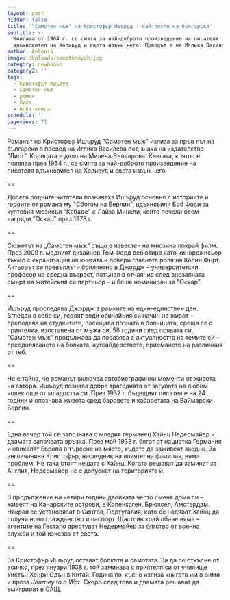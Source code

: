 ```yaml
---
layout: post
hidden: false
title: '"Самотен мъж" на Кристофър Ишъруд - най-после на български'
subtitle: >-
  Книгата от 1964 г. се смята за най-доброто произведение на писателя
  вдъхновител на Холивуд и света извън него. Прводът е на Иглика Василева
author: Antonia
image: /Uploads/samotenmyzh.jpg
category: newbooks
category2: ''
tags:
  - Кристофът Ишъруд
  - Самотен мъж
  - роман
  - Лист
  - нова книга
schedule: ''
pageviews: 71
---
```

Романът на Кристофър Ишъруд "Самотен мъж" излиза за пръв път на български в превод на Иглика Василева под знака на издателство "Лист". Корицата е дело на Милена Вълнарова. Книгата, която се появява през 1964 г., се смята за най-доброто произведение на писателя вдъхновител на Холивуд и света извън него. 

\==

Досега родните читатели познаваха Ишъруд основно с историите и героите от романа му "Сбогом на Берлин", вдъхновили Боб Фоси за култовия мюзикъл "Кабаре" с Лайза Минели, който печели осем награди "Оскар" през 1973 г.

\==

Сюжетът на „Самотен мъж“ също е известен на мнозина покрай филм. През 2009 г. модният дизайнер Том Форд дебютира като кинорежисьор тъкмо с екранизация на книгата и повери главната роля на Колин Фърт. Актьорът се превъплъти брилянтно в Джордж – университетски професор на средна възраст, потънал в отчаяние след внезапната смърт на житейския си партньор – и беше номиниран за "Оскар". 

\==

Ишъруд проследява Джордж в рамките на един-единствен ден. Вгледан в себе си, героят води обичайния си начин на живот – преподава на студентите, посещава позната в болницата, среща се с приятелка, изоставена от мъжа си. 58 години след появата си, "Самотен мъж" продължава да поразява с актуалността на темите си – преодоляването на болката, аутсайдерството, приемането на различния от теб. 

\==

Не е тайна, че романът включва автобиографични моменти от живота на автора. Ишъруд познава добре трагедията от загубата на любим човек още от младостта си. През 1932 г. бъдещият писател е на 24 години и опознава живота сред баровете и кабаретата на Ваймарски Берлин. 

\==

Една вечер той се запознава с младия германец Хайнц Недермайер и двамата започвата връзка. През май 1933 г. бягат от нацистка Германия и обикалят Европа в търсене на място, където да заживеят заедно. За англичанина Кристофър, наследник на влиятелна фамилия, няма проблем. Не така стоят нещата с Хайнц. Когато решават да заминат за Англия, Недермайер не е допуснат на територията ѝ. 

\==

В продължение на четири години двойката често сменя дома си – живеят на Канарските острови, в Копенхаген, Брюксел, Амстердам. Накрая се установяват в Синтра, Португалия, като се надяват Хайнц да получи ново гражданство и паспорт. Щастлив край обаче няма – агентите на Гестапо арестуват Недермайер за бягство от военна служба и той изчезва от света.

\==

За Кристофър Ишъруд остават болката и самотата. За да се откъсне от всичко, през януари 1938 г. той заминава с приятеля си от училище Уистън Хенри Одън в Китай. Година по-късно излиза книгата им в рими и проза *Journey to a War*. Скоро след това и двамата решават да емигрират в САЩ.